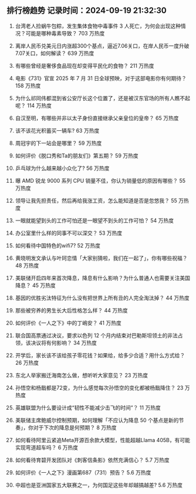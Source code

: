 
## 排行榜趋势 记录时间：2024-09-19 21:32:30
  
  1. 台湾老人捡蜗牛包粽，发生集体食物中毒事件 3 人死亡，为何会出现这种情况？可能是哪种毒素导致？ 703 万热度
    
  2. 离岸人民币兑美元日内涨超300个基点，逼近7.06关口，在岸人民币一度升破7.07关口，如何解读？ 639 万热度
    
  3. 有哪些曾经是奢侈食品现在却变得平民化的食物？ 211 万热度
    
  4. 电影《731》官宣 2025 年 7 月 31 日全球预映，对于这部电影你有何期待？ 158 万热度
    
  5. 为什么祁同伟都混到省公安厅长这个位置了，还是被汉东官场的所有人瞧不起呢？ 114 万热度
    
  6. 自汉至明，有哪些并非以太子身份直接继承父亲皇位的皇帝？ 65 万热度
    
  7. 该不该花光积蓄买一辆车? 63 万热度
    
  8. 周冠宇的下一站会是哪里？ 59 万热度
    
  9. 如何评价《脱口秀和Ta的朋友们》第五期？ 59 万热度
    
  10. 乒乓球为什么越来越小众化了? 56 万热度
    
  11. 曝 AMD 锐龙 9000 系列 CPU 销量不佳，你认为销量低的原因有哪些？ 55 万热度
    
  12. 领导让我先担责任，然后再给我涨工资，怎么能知道是否是忽悠我？ 55 万热度
    
  13. 一眼就能望到头的工作可怕还是一眼望不到头的工作可怕？ 54 万热度
    
  14. 办公室里什么样的同事不可以深交？ 53 万热度
    
  15. 如何看待中国特色的wifi7? 52 万热度
    
  16. 黄晓明发文承认与叶珂恋情「大家别猜啦，我们在一起了」，你有哪些祝福？ 48 万热度
    
  17. 美联储开启四年来首次降息，降息有什么影响？为什么普通人也需要关注美国降息？ 45 万热度
    
  18. 基因的优胜劣汰特征为什么没有把世界上所有丑的人完全淘汰掉？ 44 万热度
    
  19. 那些被穷养的男生长大后性格怎么样？ 44 万热度
    
  20. 如何评价《一人之下》中的丁嶋安？ 41 万热度
    
  21. 联合国高票通过决议，要求以色列 12 个月内结束对巴勒斯坦领土的非法占领，该决议将有何影响？ 34 万热度
    
  22. 开学后，家长该不该给孩子零花钱？如果给，给多少合适？用什么方式给？ 26 万热度
    
  23. 东北人举家搬迁海南怎么做，想听听大家意见？ 23 万热度
    
  24. 孙悟空和杨戬都是72变，为什么感觉每次孙悟空的变化都被杨戬降住？ 23 万热度
    
  25. 英雄联盟为什么要设计成“韧性不能减少击飞的时间”？ 11 万热度
    
  26. 美联储主席鲍威尔控制预期，如何理解「不应认为降息 50 个基点是新的节奏」，你对于下次的降息是何预期？ 8 万热度
    
  27. 如何看待阿里云紧追Meta开源百余款大模型，性能超越Llama 405B，有可能实现弯道超车吗？ 6 万热度
    
  28. 如何看待育碧开发团队对《刺客信条影》依然充满信心？ 5.7 万热度
    
  29. 如何评价《一人之下》漫画第687（731）预告？ 5.6 万热度
    
  30. 中超也是亚洲国家五大联赛之一，为何国足这些年却越搞越差? 5.6 万热度
    